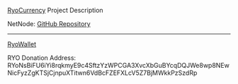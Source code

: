 
[RyoCurrency](https://ryo-currency.com/cn-gpu/) Project Description

NetNode:
[GitHub Repository](https://github.com/ryo-currency)

---
[RyoWallet](https://github.com/ryo-currency/ryo-wallet)


RYO Donation Address:
RYoNsBiFU6iYi8rqkmyE9c4SftzYzWPCGA3XvcXbGuBYcqDQJWe8wp8NEwNicFyzZgKTSjCjnpuXTitwn6VdBcFZEFXLcV5Z7BjMWkkPzSzdRp
